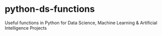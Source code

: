 # python-ds-functions
Useful functions in Python for Data Science, Machine Learning &amp; Artificial Intelligence Projects
